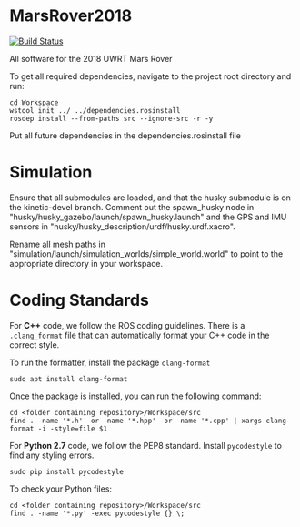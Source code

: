 # MarsRover2018
[![Build Status](https://travis-ci.org/uwrobotics/MarsRover2018.svg?branch=master)](https://travis-ci.org/uwrobotics/MarsRover2018)

All software for the 2018 UWRT Mars Rover


To get all required dependencies, navigate to the project root directory and run: 
```
cd Workspace
wstool init ../ ../dependencies.rosinstall
rosdep install --from-paths src --ignore-src -r -y
```
Put all future dependencies in the dependencies.rosinstall file


# Simulation
Ensure that all submodules are loaded, and that the husky submodule is on the kinetic-devel branch. 
Comment out the spawn_husky node in "husky/husky_gazebo/launch/spawn_husky.launch" and the GPS and IMU sensors in
"husky/husky_description/urdf/husky.urdf.xacro".

Rename all mesh paths in "simulation/launch/simulation_worlds/simple_world.world" to point to the appropriate directory
in your workspace.

# Coding Standards
For **C++** code, we follow the ROS coding guidelines. There is a `.clang_format` file that can automatically format your C++ code in the correct style.

To run the formatter, install the package `clang-format`
```
sudo apt install clang-format
```
Once the package is installed, you can run the following command:
```
cd <folder containing repository>/Workspace/src
find . -name '*.h' -or -name '*.hpp' -or -name '*.cpp' | xargs clang-format -i -style=file $1
```

For **Python 2.7** code, we follow the PEP8 standard. Install `pycodestyle` to find any styling errors.
```
sudo pip install pycodestyle
```
To check your Python files:
```
cd <folder containing repository>/Workspace/src
find . -name '*.py' -exec pycodestyle {} \;
```
